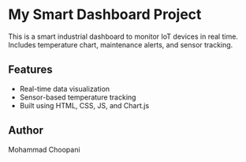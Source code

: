 # My Smart Dashboard Project

This is a smart industrial dashboard to monitor IoT devices in real time.
Includes temperature chart, maintenance alerts, and sensor tracking.

## Features
- Real-time data visualization
- Sensor-based temperature tracking
- Built using HTML, CSS, JS, and Chart.js

## Author
Mohammad Choopani
